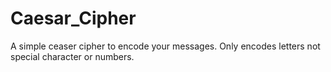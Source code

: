 # Caesar_Cipher
A simple ceaser cipher to encode your messages. Only encodes letters not special character or numbers.
